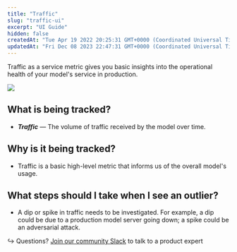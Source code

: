 ```yaml
---
title: "Traffic"
slug: "traffic-ui"
excerpt: "UI Guide"
hidden: false
createdAt: "Tue Apr 19 2022 20:25:31 GMT+0000 (Coordinated Universal Time)"
updatedAt: "Fri Dec 08 2023 22:47:31 GMT+0000 (Coordinated Universal Time)"
---
```

Traffic as a service metric gives you basic insights into the operational health of your model's service in production.

![](https://files.readme.io/d2c1eaa-Screenshot_2023-02-01_at_5.13.34_PM.png)

## What is being tracked?

- **_Traffic_** — The volume of traffic received by the model over time.

## Why is it being tracked?

- Traffic is a basic high-level metric that informs us of the overall model's usage.

## What steps should I take when I see an outlier?

- A dip or spike in traffic needs to be investigated. For example, a dip could be due to a production model server going down; a spike could be an adversarial attack.

↪ Questions? [Join our community Slack](https://www.fiddler.ai/slackinvite) to talk to a product expert

